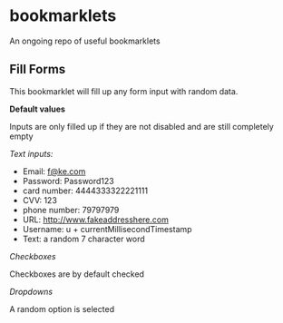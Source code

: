 bookmarklets
============

An ongoing repo of useful bookmarklets

Fill Forms
----------
This bookmarklet will fill up any form input with random data.

**Default values**

Inputs are only filled up if they are not disabled and are still completely empty

*Text inputs:*
- Email: f@ke.com
- Password: Password123
- card number: 4444333322221111
- CVV: 123
- phone number: 79797979
- URL: http://www.fakeaddresshere.com
- Username: u + currentMillisecondTimestamp
- Text: a random 7 character word

*Checkboxes*

Checkboxes are by default checked

*Dropdowns*

A random option is selected
